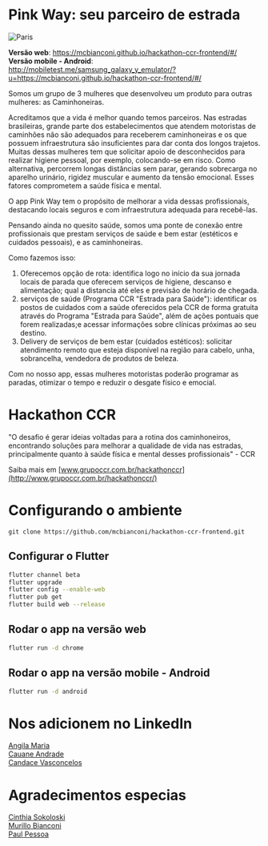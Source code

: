 # Pink Way: seu parceiro de estrada
<img src="https://media.discordapp.net/attachments/719238696821588032/721899775129157632/Screen_Shot_2020-06-14_at_22.31.39.png?width=1440&height=602" alt="Paris" class="center">

**Versão web**: https://mcbianconi.github.io/hackathon-ccr-frontend/#/ <br>
**Versão mobile - Android**: http://mobiletest.me/samsung_galaxy_y_emulator/?u=https://mcbianconi.github.io/hackathon-ccr-frontend/#/ <br>

Somos um grupo de 3 mulheres que desenvolveu um produto para outras mulheres: as Caminhoneiras.

Acreditamos que a vida é melhor quando temos parceiros. Nas estradas brasileiras, grande parte dos estabelecimentos que atendem motoristas de caminhões não são adequados para receberem caminhoneiras e os que possuem infraestrutura são insuficientes para dar conta dos longos trajetos. Muitas dessas mulheres tem que solicitar apoio de desconhecidos para realizar higiene pessoal, por exemplo, colocando-se em risco. Como alternativa, percorrem longas distâncias sem parar, gerando sobrecarga no aparelho urinário, rigidez muscular e aumento da tensão emocional. Esses fatores comprometem a saúde física e mental.

O app Pink Way tem o propósito de melhorar a vida dessas profissionais, destacando locais seguros e com infraestrutura adequada para recebê-las.

Pensando ainda no quesito saúde, somos uma ponte de conexão entre profissionais que prestam serviços de saúde e bem estar (estéticos e cuidados pessoais), e as caminhoneiras.

Como fazemos isso:

1.  Oferecemos opção de rota: identifica logo no início da sua jornada locais de parada que oferecem serviços de higiene, descanso e alimentação; qual a distancia até eles e previsão de horário de chegada.
2.  serviços de saúde (Programa CCR "Estrada para Saúde"): identificar os postos de cuidados com a saúde oferecidos pela CCR de forma gratuita através do Programa "Estrada para Saúde", além de ações pontuais que forem realizadas;e acessar informações sobre clínicas próximas ao seu destino.
3.  Delivery de serviços de bem estar (cuidados estéticos): solicitar atendimento remoto que esteja disponível na região para cabelo, unha, sobrancelha, vendedora de produtos de beleza.

Com no nosso app, essas mulheres motoristas poderão programar as paradas, otimizar o tempo e reduzir o desgate físico e emocial.

# Hackathon CCR
"O desafio é gerar ideias voltadas para a rotina dos caminhoneiros, encontrando soluções para melhorar a qualidade de vida nas estradas, principalmente quanto à saúde física e mental desses profissionais" - CCR

Saiba mais em [www.grupoccr.com.br/hackathonccr](http://www.grupoccr.com.br/hackathonccr/)

# Configurando o ambiente
```
git clone https://github.com/mcbianconi/hackathon-ccr-frontend.git
```

## Configurar o Flutter
```sh
flutter channel beta
flutter upgrade
flutter config --enable-web
flutter pub get
flutter build web --release
```

## Rodar o app na versão web
```sh
flutter run -d chrome
```

## Rodar o app na versão mobile - Android
```sh
flutter run -d android
```

# Nos adicionem no LinkedIn
[Angila Maria](https://www.linkedin.com/in/angila-maria-oliveira-brito-493056114/) <br>
[Cauane Andrade](https://www.linkedin.com/in/cauane-andrade/) <br>
[Candace Vasconcelos](https://www.linkedin.com/in/candace-vasconcelos)

# Agradecimentos especias
[Cinthia Sokoloski](https://www.linkedin.com/in/cinthiasokoloski/) <br>
[Murillo Bianconi](https://github.com/mcbianconi) <br>
[Paul Pessoa](https://br.linkedin.com/in/paulmspessoa/)
